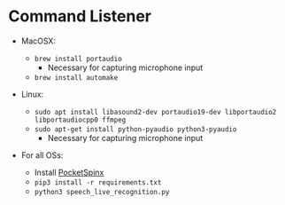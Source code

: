 # Command Listener

* MacOSX:
  * `brew install portaudio`
    * Necessary for capturing microphone input
  * `brew install automake`


* Linux:
  * `sudo apt install libasound2-dev portaudio19-dev libportaudio2 libportaudiocpp0 ffmpeg`
  * `sudo apt-get install python-pyaudio python3-pyaudio`
    * Necessary for capturing microphone input

* For all OSs:
  * Install  [PocketSpinx](http://jrmeyer.github.io/asr/2016/01/09/Installing-CMU-Sphinx-on-Ubuntu.html)
  * `pip3 install -r requirements.txt`
  * `python3 speech_live_recognition.py`
